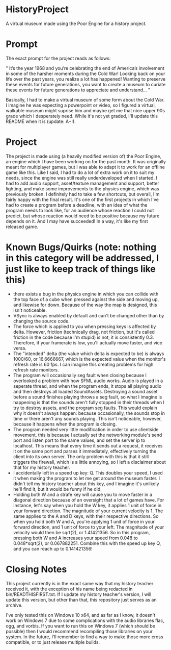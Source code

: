 # HistoryProject

A virtual museum made using the Poor Engine for a history project.

# Prompt

The exact prompt for the project reads as follows:

"
It’s the year 1968 and you’re celebrating the end of America’s involvement in some of the harsher moments during the Cold War! Looking back on your life over the past years, you realize a lot has happened! Wanting to preserve these events for future generations, you want to create a museum to curiate these events for future generations to appreciate and understand...
"

Basically, I had to make a virtual museum of some form about the Cold War.  I imagine he was expecting a powerpoint or video, so I figured a virtual, walkable museum might suprise him and maybe get me that nice upper 90s grade which I desperately need.  While it's not yet graded, I'll update this README when it is (update: A+!).

# Project

The project is made using (a heavily modified version of) the Poor Engine, an engine which I have been working on for the past month.  It was originally meant for multiplayer games, but I was able to adapt it to work for an offline game like this.  Like I said, I had to do a lot of extra work on it to suit my needs, since the engine was still really underdeveloped when I started.  I had to add audio support, asset/texture management and support, better lighting, and make some improvements to the physics engine, which was previously broken.  I definitely had to take a few shortcuts, but overall, I'm fairly happy with the final result.  It's one of the first projects in which I've had to create a program before a deadline, with an idea of what the program needs to look like, for an audience whose reaction I could not predict, but whose reaction would need to be positive because my future depends on it.  And I may have succeeded!  In a way, it's like my first released game.

# Known Bugs/Quirks (note: nothing in this category will be addressed, I just like to keep track of things like this)

- there exists a bug in the physics engine in which you can collide with the top face of a cube when pressed against the side and moving up, and likewise for down.  Because of the way the map is designed, this isn't noticeable.
- VSync is always enabled by default and can't be changed other than by changing the source code.
- The force which is applied to you when pressing keys is affected by delta.  However, friction (technically drag, not friction, but it's called friction in the code because I'm stupid) is not; it is consistently 0.3.  Therefore, if your framerate is low, you'll actually move faster, and vice versa.
- The "intended" delta (the value which delta is expected to be) is always 1000/60, or 16.6666667, which is the expected value when the monitor's refresh rate is 60 fps.  I can imagine this creating problems for high refresh rate monitors.
- The program will occasionally seg fault when closing because I overlooked a problem with how SFML audio works.  Audio is played in a seperate thread, and when the program ends, it stops all playing audio and then destroys all loaded SoundAssets.  Destroying a sound asset before a sound finishes playing throws a seg fault, so what I imagine is happening is that the sounds aren't fully stopped in their threads when I try to destroy assets, and the program seg faults.  This would explain why it doesn't always happen: because occasionally, the sounds stop in time or there aren't any sounds playing.  This isn't noticeable, however, because it happens when the program is closing.
- The program needed very little modification in order to use clientside movement, this is because I actually set the networking module's send port and listen port to the same values, and set the server ip to localhost.  This means that every time it sends out a request, it receives it on the same port and parses it immediately, effectively turning the client into its own server.  The only problem with this is that it still triggers the firewall, which is a little annoying, so I left a disclaimer about that for my history teacher.
- I accidentally left in a speed up key: Q.  This doubles your speed, I used it when making the program to let me get around the museum faster.  I didn't tell my history teacher about this key, and I imagine it's unlikely he'll find it, but it would be funny if he did.
- Holding both W and a strafe key will cause you to move faster in a diagonal direction because of an oversight that a lot of games have.  For instance, let's say when you hold the W key, it applies 1 unit of force in your forward direction.  The magnitude of your current velocity is 1.  The same applies to the A and D keys, with their respective directions.  So when you hold both W and A, you're applying 1 unit of force in your forward direction, and 1 unit of force to your left.  The magnitude of your velocity would then be sqrt(2), or 1.41421356.  So in this program, pressing both W and A increases your speed from 0.048 to 0.048\*sqrt(2), or 0.067882251.  Combine this with the speed up key Q, and you can reach up to 0.141421356! 

# Closing Notes

This project currently is in the exact same way that my history teacher received it, with the exception of his name being redacted in bin/READTHISFIRST.txt.  If I update my history teacher's version, I will update this version, but other than that, this repository just serves as an archive.  

I've only tested this on Windows 10 x64, and as far as I know, it doesn't work on Windows 7 due to some complications with the audio libraries flac, ogg, and vorbis.  If you want to run this on Windows 7 (which should be possible) then I would recommend recompiling those libraries on your system.  In the future, I'll remember to find a way to make those more cross compatible, or to just release multiple builds.
